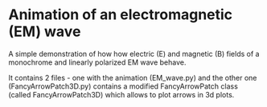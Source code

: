 # Animation of an electromagnetic (EM) wave

A simple demonstration of how how electric (E) and magnetic (B) fields of a monochrome and linearly polarized EM wave behave.

It contains 2 files - one with the animation (EM_wave.py) and the other one (FancyArrowPatch3D.py) contains a modified FancyArrowPatch class (called FancyArrowPatch3D) which allows to plot arrows in 3d plots. 
